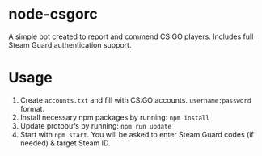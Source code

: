 # node-csgorc
A simple bot created to report and commend CS:GO players. Includes full Steam Guard authentication support.

# Usage
1. Create `accounts.txt` and fill with CS:GO accounts. `username:password` format.
2. Install necessary npm packages by running: `npm install`
3. Update protobufs by running: `npm run update`
3. Start with `npm start`. You will be asked to enter Steam Guard codes (if needed) & target Steam ID.
